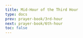 ```yaml
---
title: Mid-Hour of the Third Hour
type: docs
prev: prayer-book/3rd-hour
next: prayer-book/6th-hour
toc: false
---
```

